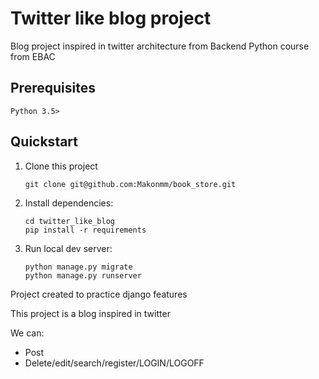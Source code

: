 # Twitter like blog project

Blog project inspired in twitter architecture from Backend Python course from EBAC

## Prerequisites

```
Python 3.5>

```

## Quickstart

1. Clone this project

   ```shell
   git clone git@github.com:Makonmm/book_store.git
   ```

2. Install dependencies:

   ```shell
   cd twitter_like_blog
   pip install -r requirements
   ```

3. Run local dev server:

   ```shell
   python manage.py migrate
   python manage.py runserver
   ``` 


Project created to practice django features

This project is a blog inspired in twitter

We can:

- Post
- Delete/edit/search/register/LOGIN/LOGOFF
